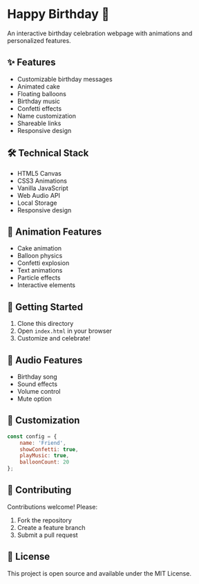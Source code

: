 # Happy Birthday 🎂

An interactive birthday celebration webpage with animations and personalized features.

## ✨ Features

- Customizable birthday messages
- Animated cake
- Floating balloons
- Birthday music
- Confetti effects
- Name customization
- Shareable links
- Responsive design

## 🛠️ Technical Stack

- HTML5 Canvas
- CSS3 Animations
- Vanilla JavaScript
- Web Audio API
- Local Storage
- Responsive design

## 🎨 Animation Features

- Cake animation
- Balloon physics
- Confetti explosion
- Text animations
- Particle effects
- Interactive elements

## 🚀 Getting Started

1. Clone this directory
2. Open `index.html` in your browser
3. Customize and celebrate!

## 🎵 Audio Features

- Birthday song
- Sound effects
- Volume control
- Mute option

## 🔧 Customization

```javascript
const config = {
    name: 'Friend',
    showConfetti: true,
    playMusic: true,
    balloonCount: 20
};
```

## 🤝 Contributing

Contributions welcome! Please:
1. Fork the repository
2. Create a feature branch
3. Submit a pull request

## 📝 License

This project is open source and available under the MIT License.
